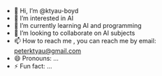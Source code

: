 - 👋 Hi, I’m @ktyau-boyd
- 👀 I’m interested in AI 
- 🌱 I’m currently learning AI and programming
- 💞️ I’m looking to collaborate on AI subjects
- 📫 How to reach me , you can reach me by email:  peterktyau@gmail.com
- 😄 Pronouns: ...
- ⚡ Fun fact: ...

<!---
ktyau-boyd/ktyau-boyd is a ✨ special ✨ repository because its `README.md` (this file) appears on your GitHub profile.
You can click the Preview link to take a look at your changes.
--->
